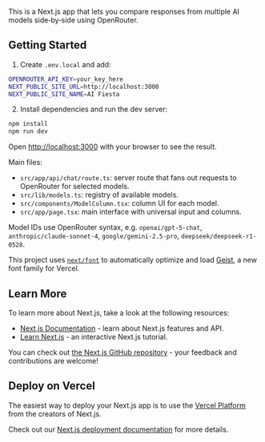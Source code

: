 This is a Next.js app that lets you compare responses from multiple AI models side‑by‑side using OpenRouter.

## Getting Started

1) Create `.env.local` and add:

```bash
OPENROUTER_API_KEY=your_key_here
NEXT_PUBLIC_SITE_URL=http://localhost:3000
NEXT_PUBLIC_SITE_NAME=AI Fiesta
```

2) Install dependencies and run the dev server:

```bash
npm install
npm run dev
```

Open [http://localhost:3000](http://localhost:3000) with your browser to see the result.

Main files:

- `src/app/api/chat/route.ts`: server route that fans out requests to OpenRouter for selected models.
- `src/lib/models.ts`: registry of available models.
- `src/components/ModelColumn.tsx`: column UI for each model.
- `src/app/page.tsx`: main interface with universal input and columns.

Model IDs use OpenRouter syntax, e.g. `openai/gpt-5-chat`, `anthropic/claude-sonnet-4`, `google/gemini-2.5-pro`, `deepseek/deepseek-r1-0528`.

This project uses [`next/font`](https://nextjs.org/docs/app/building-your-application/optimizing/fonts) to automatically optimize and load [Geist](https://vercel.com/font), a new font family for Vercel.

## Learn More

To learn more about Next.js, take a look at the following resources:

- [Next.js Documentation](https://nextjs.org/docs) - learn about Next.js features and API.
- [Learn Next.js](https://nextjs.org/learn) - an interactive Next.js tutorial.

You can check out [the Next.js GitHub repository](https://github.com/vercel/next.js) - your feedback and contributions are welcome!

## Deploy on Vercel

The easiest way to deploy your Next.js app is to use the [Vercel Platform](https://vercel.com/new?utm_medium=default-template&filter=next.js&utm_source=create-next-app&utm_campaign=create-next-app-readme) from the creators of Next.js.

Check out our [Next.js deployment documentation](https://nextjs.org/docs/app/building-your-application/deploying) for more details.
